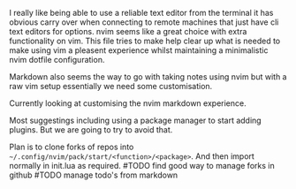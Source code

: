 I really like being able to use a reliable text editor from the terminal it has obvious carry over when connecting to remote machines that just have cli text editors for options. nvim seems like a great choice with extra functionality on vim. This file tries to make help clear up what is needed to make using vim a pleasent experience whilst maintaining a minimalistic nvim dotfile configuration.

Markdown also seems the way to go with taking notes using nvim but with a raw vim setup essentially we need some customisation. 

Currently looking at customising the nvim markdown experience. 

Most suggestings including using a package manager to start adding plugins. But we are going to try to avoid that.

Plan is to clone forks of repos into `~/.config/nvim/pack/start/<function>/<package>`. And then import normally in init.lua as required. #TODO find good way to manage forks in github #TODO manage todo's from markdown



